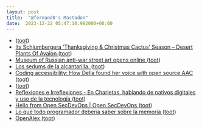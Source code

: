 ```yaml
---
layout: post
title:  "@fernand0's Mastodon"
date:  2023-12-22 05:47:10.982000+00:00
---
```

*  [ ](https://ieji.de/@GatOscuro) ([toot](https://mastodon.social/@fernand0/111622490094217691))
*  [Its Schlumbergera ‘Thanksgiving & Christmas Cactus’ Season – Desert Plants Of Avalon ](https://desertplantsofavalon.com/uncategorized/its-schlumbergera-thanksgiving-christmas-cactus-season) ([toot](https://mastodon.social/@fernand0/111621747610055869))
*  [Museum of Russian anti-war street art opens online ](https://globalvoices.org/2023/12/06/museum-of-russian-anti-war-street-art-opens-online) ([toot](https://mastodon.social/@fernand0/111619873889203341))
*  [Los sedums de la alcantarilla. ](https://avecesunafoto.wordpress.com/2023/12/21/los-sedums-de-la-alcantarilla) ([toot](https://mastodon.social/@fernand0/111619719168105712))
*  [Coding accessibility: How Della found her voice with open source AAC ](https://github.com/readme/featured/open-source-aa) ([toot](https://mastodon.social/@fernand0/111619610800352074))
*  [ ](https://mastodon.social/users/fernand0/statuses/111619571108927789/activity) ([toot](https://mastodon.social/users/fernand0/statuses/111619571108927789/activity))
*  [
         Reflexiones e Irreflexiones - En Charletas, hablando de nativos digitales y uso de la tecnología
       ](http://fernand0.blogalia.com//historias/7879) ([toot](https://mastodon.social/@fernand0/111619484282882430))
*  [Hello from Open SecDevOps \| Open SecDevOps ](https://opensecdevops.com) ([toot](https://mastodon.social/@fernand0/111619422283943338))
*  [Lo que todo programador debería saber sobre la memoria ](https://fernand0.github.io//programadores-memoria) ([toot](https://mastodon.social/@fernand0/111619417513718282))
*  [OpenAlex ](https://help.openalex.org) ([toot](https://mastodon.social/@fernand0/111619056452121812))
